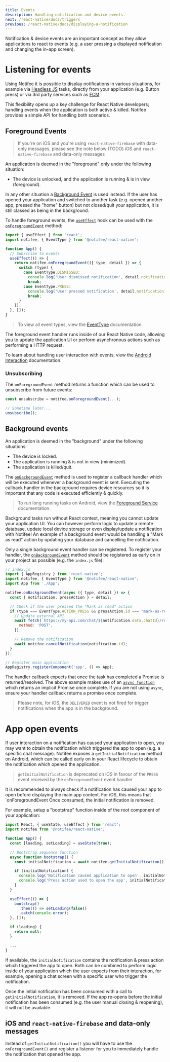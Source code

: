 ```yaml
---
title: Events
description: Handling notification and device events.
next: /react-native/docs/triggers
previous: /react-native/docs/displaying-a-notification
---
```


Notification & device events are an important concept as they allow applications to react to events (e.g. a user pressing
a displayed notification and changing the in-app screen).

# Listening for events

Using Notifee it is possible to display notifications in various situations, for example via [Headless JS](https://facebook.github.io/react-native/docs/headless-js-android)
tasks, directly from your application (e.g. Button press) or via 3rd party services such as [FCM](/react-native/docs/integrations/fcm).

This flexibility opens up a key challenge for React Native developers; handling events when the application is both
active & killed. Notifee provides a simple API for handling both scenarios.

## Foreground Events

> If you're on iOS and you're using `react-native-firebase` with data-only messages, please see the note below (TODO) iOS and `react-native-firebase` and data-only messages

An application is deemed in the "foreground" only under the following situation:

- The device is unlocked, and the application is running & is in view (foreground).

In any other situation a [Background Event](/react-native/docs/events#background-events) is used instead. If the user
has opened your application and switched to another task (e.g. opened another app, pressed the "home" button) but not
closed/quit your application, it is still classed as being in the background.

To handle foreground events, the [`useEffect`](https://reactjs.org/docs/hooks-effect.html) hook can be used with the
[`onForegroundEvent`](/react-native/reference/onforegroundevent) method:

```jsx
import { useEffect } from 'react';
import notifee, { EventType } from '@notifee/react-native';

function App() {
  // Subscribe to events
  useEffect(() => {
    return notifee.onForegroundEvent(({ type, detail }) => {
      switch (type) {
        case EventType.DISMISSED:
          console.log('User dismissed notification', detail.notification);
          break;
        case EventType.PRESS:
          console.log('User pressed notification', detail.notification);
          break;
      }
    });
  }, []);
}
```

> To view all event types, view the [EventType](/react-native/reference/eventtype) documentation.

The foreground event handler runs inside of our React Native code, allowing you to update the application UI or perform
asynchronous actions such as performing a HTTP request.

To learn about handling user interaction with events, view the [Android Interaction](/react-native/docs/android/interaction)
documentation.

### Unsubscribing

The `onForegroundEvent` method returns a function which can be used to unsubscribe from future events:

```js
const unsubscribe = notifee.onForegroundEvent(...);

// Sometime later...
unsubscribe();
```

## Background events

An application is deemed in the "background" under the following situations:

- The device is locked.
- The application is running & is not in view (minimized).
- The application is killed/quit.

The [`onBackgroundEvent`](/react-native/reference/onbackgroundevent) method is used to register a callback handler
which will be executed whenever a background event is sent. Executing the callback handler in the background requires
device resources so it is important that any code is executed efficiently & quickly.

> To run long running tasks on Android, view the [Foreground Service](/react-native/docs/android/foreground-service) documentation.

Background tasks run without React context, meaning you cannot update your application UI. You can however perform logic
to update a remote database, update local device storage or even display/update a notification with Notifee! An example
of a background event would be handling a "Mark as read" action by updating your database and cancelling the notification.

Only a single background event handler can be registered. To register your handler, the [`onBackgroundEvent`](/react-native/reference/onbackgroundevent)
method should be registered as early on in your project as possible (e.g. the `index.js` file):

```js
// index.js
import { AppRegistry } from 'react-native';
import notifee, { EventType } from '@notifee/react-native';
import App from './App';

notifee.onBackgroundEvent(async ({ type, detail }) => {
  const { notification, pressAction } = detail;

  // Check if the user pressed the "Mark as read" action
  if (type === EventType.ACTION_PRESS && pressAction.id === 'mark-as-read') {
    // Update external API
    await fetch(`https://my-api.com/chat/${notification.data.chatId}/read`, {
      method: 'POST',
    });

    // Remove the notification
    await notifee.cancelNotification(notification.id);
  }
});

// Register main application
AppRegistry.registerComponent('app', () => App);
```

The handler callback expects that once the task has completed a Promise is returned/resolved. The above example makes use
of an [`async function`](https://developer.mozilla.org/en-US/docs/Web/JavaScript/Reference/Statements/async_function) which
returns an implicit Promise once complete. If you are not using `async`, ensure your handler callback returns a promise
once complete.

> Please note, for iOS, the `DELIVERED` event is not fired for trigger notifications when the app is in the background.

# App open events

If user interaction on a notification has caused your application to open, you may want to obtain the notification which
triggered the app to open (e.g. a specific chat message). Notifee exposes a `getInitialNotification` method on Android,
which can be called early on in your React lifecycle to obtain the notification which opened the application.

> `getInitialNotification` is deprecated on iOS in favour of the `PRESS` event received by the `onForegroundEvent` event handler

It is recommended to always check if a notification has caused your app to open before displaying the main app content. For iOS, this means that `onForegroundEvent
Once consumed, the initial notification is removed.

For example, setup a "bootstrap" function inside of the root component of your application:

```jsx
import React, { useState, useEffect } from 'react';
import notifee from '@notifee/react-native';

function App() {
  const [loading, setLoading] = useState(true);

  // Bootstrap sequence function
  async function bootstrap() {
    const initialNotification = await notifee.getInitialNotification();

    if (initialNotification) {
      console.log('Notification caused application to open', initialNotification.notification);
      console.log('Press action used to open the app', initialNotification.pressAction);
    }
  }

  useEffect(() => {
    bootstrap()
      .then(() => setLoading(false))
      .catch(console.error);
  }, []);

  if (loading) {
    return null;
  }

  ...
}
```

If available, the `initialNotification` contains the notification & press action which triggered the app to open. Both
can be combined to perform logic inside of your application which the user expects from their interaction, for example,
opening a chat screen with a specific user who trigger the notification.

Once the initial notification has been consumed with a call to `getInitialNotification`, it is removed. If the app re-opens
before the initial notification has been consumed (e.g. the user manual closing & reopening), it will not be available.

## iOS and `react-native-firebase` and data-only messages
Instead of `getInitialNotification()` you will have to use the `onForegroundEvent()` and register a listener for you to immediately handle the notification that opened the app.
